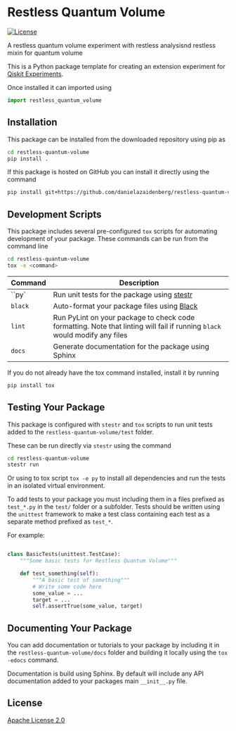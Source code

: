 # Restless Quantum Volume

[![License](https://img.shields.io/github/license/Qiskit/qiskit-experiments.svg?style=popout-square)](https://opensource.org/licenses/Apache-2.0)

A restless quantum volume experiment with restless analysisnd restless mixin for quantum volume

This is a Python package template for creating an extension experiment
for [Qiskit Experiments](https://github.com/Qiskit/qiskit-experiments).

Once installed it can imported using

```python
import restless_quantum_volume
```

## Installation

This package can be installed from the downloaded repository using pip as

```bash
cd restless-quantum-volume
pip install .
```

If this package is hosted on GitHub you can install it directly using the command

```bash
pip install git+https://github.com/danielazaidenberg/restless-quantum-volume
```

## Development Scripts

This package includes several pre-configured `tox` scripts for automating
development of your package. These commands can be run from the command line

```bash
cd restless-quantum-volume
tox -e <command>
```

| Command | Description |
| ------- | ----------- |
| ``py` | Run unit tests for the package using [stestr](https://github.com/mtreinish/stestr)|
| ``black`` | Auto-format your package files using [Black](https://github.com/psf/black) |
| ``lint`` | Run PyLint on your package to check code formatting. Note that linting will fail if running ``black`` would modify any files |
| ``docs`` | Generate documentation for the package using Sphinx |

If you do not already have the tox command installed, install it by running

```bash
pip install tox
```

## Testing Your Package

This package is configured with `stestr` and `tox` scripts to run unit tests
added to the ``restless-quantum-volume/test`` folder.

These can be run directly via ``stestr`` using the command

```bash
cd restless-quantum-volume
stestr run
```

Or using to tox script ``tox -e py`` to install all dependencies and run the tests
in an isolated virtual environment.

To add tests to your package you must including them in a files prefixed as
`test_*.py` in the `test/` folder or a subfolder. Tests should be written
using the ``unittest`` framework to make a test class containing each test
as a separate method prefixed as `test_*`.

For example:

```python

class BasicTests(unittest.TestCase):
    """Some basic tests for Restless Quantum Volume"""

    def test_something(self):
        """A basic test of something"""
        # Write some code here
        some_value = ...
        target = ...
        self.assertTrue(some_value, target)
```

## Documenting Your Package

You can add documentation or tutorials to your package by including it in the
``restless-quantum-volume/docs`` folder and building it locally using
the ``tox -edocs`` command.

Documentation is build using Sphinx. By default will include any API documentation
added to your packages main ``__init__.py`` file.

## License

[Apache License 2.0](LICENSE.txt)
